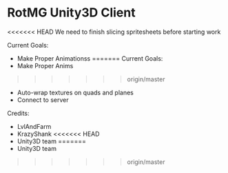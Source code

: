 RotMG Unity3D Client
=============

<<<<<<< HEAD
We need to finish slicing spritesheets before starting work

Current Goals:
* Make Proper Animationss
=======
Current Goals:
* Make Proper Anims
>>>>>>> origin/master
* Auto-wrap textures on quads and planes
* Connect to server

Credits:
* LvlAndFarm
* KrazyShank
<<<<<<< HEAD
* Unity3D team
=======
* Unity3D team
>>>>>>> origin/master
